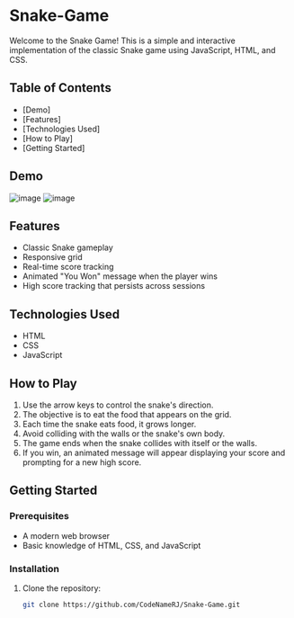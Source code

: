 # Snake-Game

Welcome to the Snake Game! This is a simple and interactive implementation of the classic Snake game using JavaScript, HTML, and CSS. 

## Table of Contents
- [Demo]
- [Features]
- [Technologies Used]
- [How to Play]
- [Getting Started]


## Demo

![image](https://github.com/user-attachments/assets/961c5847-23ef-40fd-a8ea-9e103ca712ee)
![image](https://github.com/user-attachments/assets/bd16c060-0903-4372-8a8e-464e4c690d97)


## Features
- Classic Snake gameplay
- Responsive grid
- Real-time score tracking
- Animated "You Won" message when the player wins
- High score tracking that persists across sessions


## Technologies Used
- HTML
- CSS
- JavaScript

## How to Play
1. Use the arrow keys to control the snake's direction.
2. The objective is to eat the food that appears on the grid.
3. Each time the snake eats food, it grows longer.
4. Avoid colliding with the walls or the snake's own body.
5. The game ends when the snake collides with itself or the walls.
6. If you win, an animated message will appear displaying your score and prompting for a new high score.

## Getting Started

### Prerequisites
- A modern web browser
- Basic knowledge of HTML, CSS, and JavaScript

### Installation
1. Clone the repository:
   ```bash
   git clone https://github.com/CodeNameRJ/Snake-Game.git
